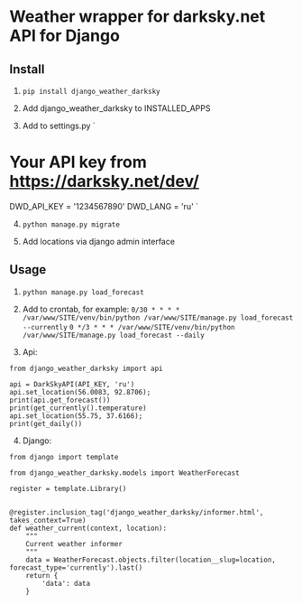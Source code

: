 Weather wrapper for darksky.net API for Django
==============================================

Install
-------

1) `pip install django_weather_darksky`

2) Add django_weather_darksky to INSTALLED_APPS

3) Add to settings.py
`
# Your API key from https://darksky.net/dev/
DWD_API_KEY = '1234567890'
DWD_LANG = 'ru'
`

4) `python manage.py migrate`

5) Add locations via django admin interface


Usage
-----
1) `python manage.py load_forecast`

2) Add to crontab, for example:
`0/30 * * * * /var/www/SITE/venv/bin/python /var/www/SITE/manage.py load_forecast --currently`
`0 */3 * * * /var/www/SITE/venv/bin/python /var/www/SITE/manage.py load_forecast --daily`

3) Api:

```
from django_weather_darksky import api

api = DarkSkyAPI(API_KEY, 'ru')
api.set_location(56.0083, 92.8706);
print(api.get_forecast())
print(get_currently().temperature)
api.set_location(55.75, 37.6166);
print(get_daily())
```

4) Django:

```
from django import template

from django_weather_darksky.models import WeatherForecast

register = template.Library()


@register.inclusion_tag('django_weather_darksky/informer.html', takes_context=True)
def weather_current(context, location):
    """
    Current weather informer
    """
    data = WeatherForecast.objects.filter(location__slug=location, forecast_type='currently').last()
    return {
        'data': data
    }

```